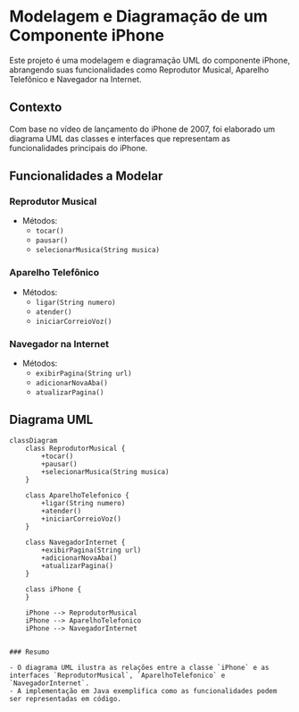 # Modelagem e Diagramação de um Componente iPhone

Este projeto é uma modelagem e diagramação UML do componente iPhone, abrangendo suas funcionalidades como Reprodutor Musical, Aparelho Telefônico e Navegador na Internet.

## Contexto

Com base no vídeo de lançamento do iPhone de 2007, foi elaborado um diagrama UML das classes e interfaces que representam as funcionalidades principais do iPhone.

## Funcionalidades a Modelar

### Reprodutor Musical
- Métodos:
  - `tocar()`
  - `pausar()`
  - `selecionarMusica(String musica)`

### Aparelho Telefônico
- Métodos:
  - `ligar(String numero)`
  - `atender()`
  - `iniciarCorreioVoz()`

### Navegador na Internet
- Métodos:
  - `exibirPagina(String url)`
  - `adicionarNovaAba()`
  - `atualizarPagina()`

## Diagrama UML

```mermaid
classDiagram
    class ReprodutorMusical {
        +tocar()
        +pausar()
        +selecionarMusica(String musica)
    }

    class AparelhoTelefonico {
        +ligar(String numero)
        +atender()
        +iniciarCorreioVoz()
    }

    class NavegadorInternet {
        +exibirPagina(String url)
        +adicionarNovaAba()
        +atualizarPagina()
    }

    class iPhone {
    }

    iPhone --> ReprodutorMusical
    iPhone --> AparelhoTelefonico
    iPhone --> NavegadorInternet


### Resumo

- O diagrama UML ilustra as relações entre a classe `iPhone` e as interfaces `ReprodutorMusical`, `AparelhoTelefonico` e `NavegadorInternet`.
- A implementação em Java exemplifica como as funcionalidades podem ser representadas em código.
